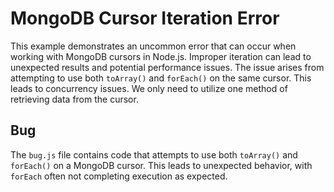 # MongoDB Cursor Iteration Error
This example demonstrates an uncommon error that can occur when working with MongoDB cursors in Node.js.  Improper iteration can lead to unexpected results and potential performance issues. The issue arises from attempting to use both `toArray()` and `forEach()` on the same cursor. This leads to concurrency issues. We only need to utilize one method of retrieving data from the cursor.

## Bug
The `bug.js` file contains code that attempts to use both `toArray()` and `forEach()` on a MongoDB cursor. This leads to unexpected behavior, with `forEach` often not completing execution as expected.